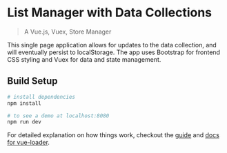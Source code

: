# List Manager with Data Collections

> A Vue.js, Vuex, Store Manager

This single page application allows for updates to the data collection, and will eventually persist to localStorage. The app uses Bootstrap for frontend CSS styling and Vuex for data and state management.

## Build Setup

``` bash
# install dependencies
npm install

# to see a demo at localhost:8080
npm run dev
```

For detailed explanation on how things work, checkout the [guide](http://vuejs-templates.github.io/webpack/) and [docs for vue-loader](http://vuejs.github.io/vue-loader).
